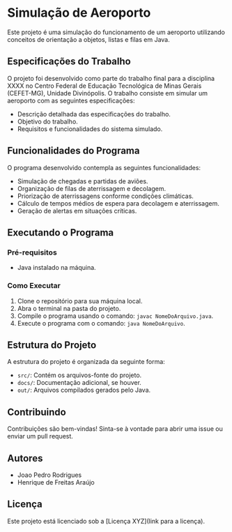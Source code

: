 # Simulação de Aeroporto

Este projeto é uma simulação do funcionamento de um aeroporto utilizando conceitos de orientação a objetos, listas e filas em Java.

## Especificações do Trabalho

O projeto foi desenvolvido como parte do trabalho final para a disciplina XXXX no Centro Federal de Educação Tecnológica de Minas Gerais (CEFET-MG), Unidade Divinópolis. O trabalho consiste em simular um aeroporto com as seguintes especificações:

- Descrição detalhada das especificações do trabalho.
- Objetivo do trabalho.
- Requisitos e funcionalidades do sistema simulado.

## Funcionalidades do Programa

O programa desenvolvido contempla as seguintes funcionalidades:

- Simulação de chegadas e partidas de aviões.
- Organização de filas de aterrissagem e decolagem.
- Priorização de aterrissagens conforme condições climáticas.
- Cálculo de tempos médios de espera para decolagem e aterrissagem.
- Geração de alertas em situações críticas.

## Executando o Programa

### Pré-requisitos

- Java instalado na máquina.

### Como Executar

1. Clone o repositório para sua máquina local.
2. Abra o terminal na pasta do projeto.
3. Compile o programa usando o comando: `javac NomeDoArquivo.java`.
4. Execute o programa com o comando: `java NomeDoArquivo`.

## Estrutura do Projeto

A estrutura do projeto é organizada da seguinte forma:

- `src/`: Contém os arquivos-fonte do projeto.
- `docs/`: Documentação adicional, se houver.
- `out/`: Arquivos compilados gerados pelo Java.

## Contribuindo

Contribuições são bem-vindas! Sinta-se à vontade para abrir uma issue ou enviar um pull request.

## Autores

- Joao Pedro Rodrigues
- Henrique de Freitas Araújo

## Licença

Este projeto está licenciado sob a [Licença XYZ](link para a licença).
